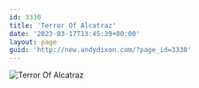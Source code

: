 ```yaml
---
id: 3330
title: 'Terror Of Alcatraz'
date: '2023-03-17T13:45:39+00:00'
layout: page
guid: 'http://new.andydixon.com/?page_id=3330'
---
```


![Terror Of Alcatraz](https://i0.wp.com/assets.g8x2.ldn.idrivee2-23.com/posters/Terror%20Of%20Alcatraz%2001.jpg?w=1200&ssl=1 "Terror Of Alcatraz")
